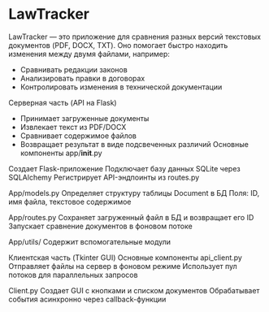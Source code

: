 # LawTracker

LawTracker — это приложение для сравнения разных версий текстовых документов (PDF, DOCX, TXT). Оно помогает быстро находить изменения между двумя файлами, например:
* Сравнивать редакции законов
* Анализировать правки в договорах
* Контролировать изменения в технической документации

Серверная часть (API на Flask)
* Принимает загруженные документы
* Извлекает текст из PDF/DOCX
* Сравнивает содержимое файлов
* Возвращает результат в виде подсвеченных различий
Основные компоненты
app/__init__.py

Создает Flask-приложение
Подключает базу данных SQLite через SQLAlchemy
Регистрирует API-эндпоинты из routes.py

App/models.py
Определяет структуру таблицы Document в БД
Поля: ID, имя файла, текстовое содержимое

App/routes.py
Сохраняет загруженный файл в БД и возвращает его ID
Запускает сравнение документов в фоновом потоке

App/utils/
Содержит вспомогательные модули

Клиентская часть (Tkinter GUI)
Основные компоненты
api_client.py
Отправляет файлы на сервер в фоновом режиме
Использует пул потоков для параллельных запросов

Client.py
Создает GUI с кнопками и списком документов
Обрабатывает события асинхронно через callback-функции
